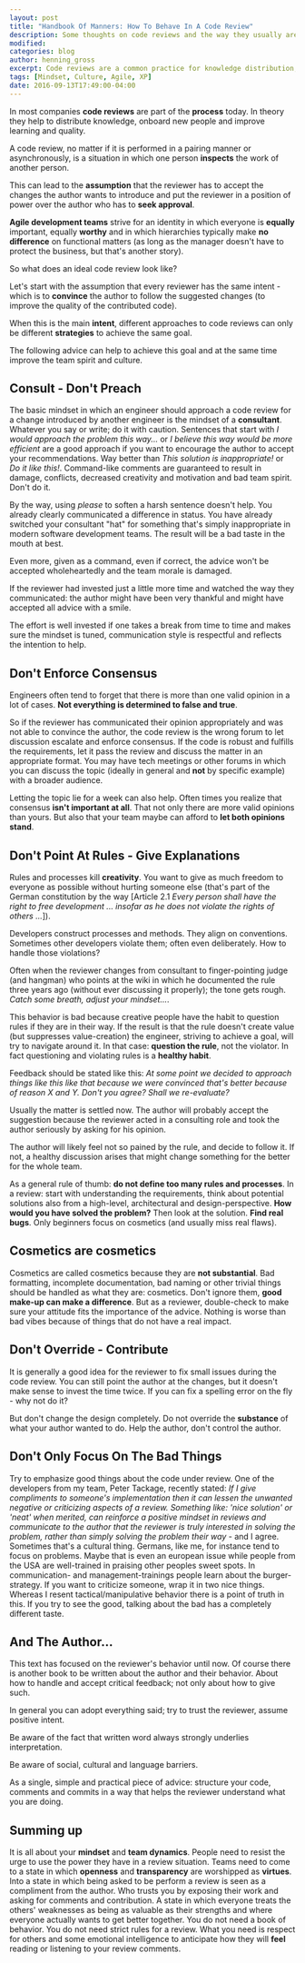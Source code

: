 ```yaml
---
layout: post
title: "Handbook Of Manners: How To Behave In A Code Review"
description: Some thoughts on code reviews and the way they usually are and how they should be performed.
modified:
categories: blog
author: henning_gross
excerpt: Code reviews are a common practice for knowledge distribution, learning and increasing quality - but do we perform them in a way that actually creates value?
tags: [Mindset, Culture, Agile, XP]
date: 2016-09-13T17:49:00-04:00
---
```


In most companies __code reviews__ are part of the __process__ today. In theory they help to distribute knowledge, onboard new people and improve learning and quality.


A code review, no matter if it is performed in a pairing manner or asynchronously, is a situation in which one person __inspects__ the work of another person.


This can lead to the __assumption__ that the reviewer has to accept the changes the author wants to introduce and put the reviewer in a position of power over the author who has to __seek approval__.


__Agile development teams__ strive for an identity in which everyone is __equally__ important, equally __worthy__ and in which hierarchies typically make __no difference__ on functional matters (as long as the manager doesn't have to protect the business, but that's another story).


So what does an ideal code review look like?


Let's start with the assumption that every reviewer has the same intent - which is to __convince__ the author to follow the suggested changes (to improve the quality of the contributed code).


When this is the main __intent__, different approaches to code reviews can only be different __strategies__ to achieve the same goal.


The following advice can help to achieve this goal and at the same time improve the team spirit and culture.


## Consult - Don't Preach

The basic mindset in which an engineer should approach a code review for a change introduced by another engineer is the mindset of a __consultant__. Whatever you say or write; do it with caution. Sentences that start with _I would approach the problem this way..._ or _I believe this way would be more efficient_ are a good approach if you want to encourage the author to accept your recommendations. Way better than _This solution is inappropriate!_ or _Do it like this!_. Command-like comments are guaranteed to result in damage, conflicts, decreased creativity and motivation and bad team spirit. Don't do it.

By the way, using _please_ to soften a harsh sentence doesn't help. You already clearly communicated a difference in status. You have already switched your consultant "hat" for something that's simply inappropriate in modern software development teams. The result will be a bad taste in the mouth at best.

Even more, given as a command, even if correct, the advice won't be accepted wholeheartedly and the team morale is damaged.


If the reviewer had invested just a little more time and watched the way they communicated: the author might have been very thankful and might have accepted all advice with a smile.


The effort is well invested if one takes a break from time to time and makes sure the mindset is tuned, communication style is respectful and reflects the intention to help.


## Don't Enforce Consensus

Engineers often tend to forget that there is more than one valid opinion in a lot of cases. __Not everything is determined to false and true__.

So if the reviewer has communicated their opinion appropriately and was not able to convince the author, the code review is the wrong forum to let discussion escalate and enforce consensus. If the code is robust and fulfills the requirements, let it pass the review and discuss the matter in an appropriate format. You may have tech meetings or other forums in which you can discuss the topic (ideally in general and __not__ by specific example) with a broader audience.

Letting the topic lie for a week can also help. Often times you realize that consensus __isn't important at all__. That not only there are more valid opinions than yours. But also that your team maybe can afford to __let both opinions stand__.

## Don't Point At Rules - Give Explanations

Rules and processes kill __creativity__. You want to give as much freedom to everyone as possible without hurting someone else (that's part of the German constitution by the way [Article 2.1 _Every person shall have the right to free development ... insofar as he does not violate the rights of others ..._]).

Developers construct processes and methods. They align on conventions. Sometimes other developers violate them; often even deliberately. How to handle those violations?

Often when the reviewer changes from consultant to finger-pointing judge (and hangman) who points at the wiki in which he documented the rule three years ago (without ever discussing it properly); the tone gets rough. _Catch some breath, adjust your mindset..._.

This behavior is bad because creative people have the habit to question rules if they are in their way. If the result is that the rule doesn't create value (but suppresses value-creation) the engineer, striving to achieve a goal, will try to navigate around it. In that case: __question the rule__, not the violator. In fact questioning and violating rules is a __healthy habit__.

Feedback should be stated like this: _At some point we decided to approach things like this like that because we were convinced that's better because of reason X and Y. Don't you agree? Shall we re-evaluate?_

Usually the matter is settled now. The author will probably accept the suggestion because the reviewer acted in a consulting role and took the author seriously by asking for his opinion.

The author will likely feel not so pained by the rule, and decide to follow it. If not, a healthy discussion arises that might change something for the better for the whole team.

As a general rule of thumb: __do not define too many rules and processes__. In a review: start with understanding the requirements, think about potential solutions also from a high-level, architectural and design-perspective. __How would you have solved the problem?__ Then look at the solution. __Find real bugs__. Only beginners focus on cosmetics (and usually miss real flaws).

## Cosmetics are cosmetics

Cosmetics are called cosmetics because they are __not substantial__. Bad formatting, incomplete documentation, bad naming or other trivial things should be handled as what they are: cosmetics. Don't ignore them, __good make-up can make a difference__. But as a reviewer, double-check to make sure your attitude fits the importance of the advice. Nothing is worse than bad vibes because of things that do not have a real impact.

## Don't Override - Contribute

It is generally a good idea for the reviewer to fix small issues during the code review. You can still point the author at the changes, but it doesn't make sense to invest the time twice. If you can fix a spelling error on the fly - why not do it?

But don't change the design completely. Do not override the __substance__ of what your author wanted to do. Help the author, don't control the author.


## Don't Only Focus On The Bad Things

Try to emphasize good things about the code under review. One of the developers from my team, Peter Tackage, recently stated: _If I give compliments to someone's implementation then it can lessen the unwanted negative or criticizing aspects of a review. Something like: 'nice solution' or 'neat' when merited, can reinforce a positive mindset in reviews and communicate to the author that the reviewer is truly interested in solving the problem, rather than simply solving the problem their way_ - and I agree.
Sometimes that's a cultural thing. Germans, like me, for instance tend to focus on problems. Maybe that is even an european issue while people from the USA are well-trained in praising other peoples sweet spots.
In communication- and management-trainings people learn about the burger-strategy. If you want to criticize someone, wrap it in two nice things. Whereas I resent tactical/manipulative behavior there is a point of truth in this. If you try to see the good, talking about the bad has a completely different taste.

## And The Author...

This text has focused on the reviewer's behavior until now. Of course there is another book to be written about the author and their behavior.
About how to handle and accept critical feedback; not only about how to give such.

In general you can adopt everything said; try to trust the reviewer, assume positive intent.

Be aware of the fact that written word always strongly underlies interpretation.

Be aware of social, cultural and language barriers.

As a single, simple and practical piece of advice: structure your code, comments and commits in a way that helps the reviewer understand what you are doing.


## Summing up

It is all about your __mindset__ and __team dynamics__. People need to resist the urge to use the power they have in a review situation. Teams need to come to a state in which __openness__ and __transparency__ are worshipped as __virtues__. Into a state in which being asked to be perform a review is seen as a compliment from the author. Who trusts you by exposing their work and asking for comments and contribution. A state in which everyone treats the others' weaknesses as being as valuable as their strengths and where everyone actually wants to get better together. You do not need a book of behavior. You do not need strict rules for a review. What you need is respect for others and some emotional intelligence to anticipate how they will __feel__ reading or listening to your review comments.